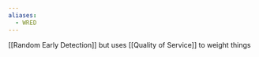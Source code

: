 ```yaml
---
aliases:
  - WRED
---
```

[[Random Early Detection]] but uses [[Quality of Service]] to weight things